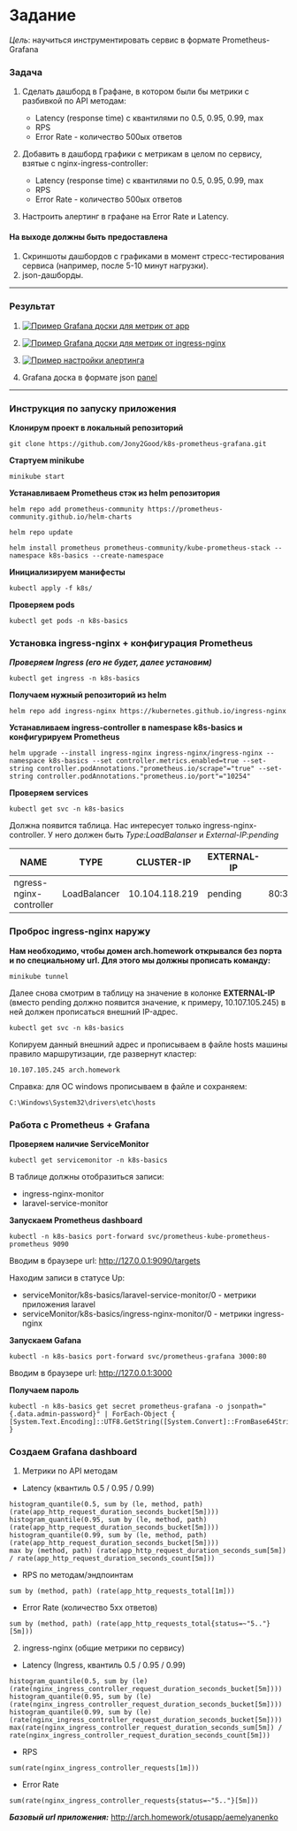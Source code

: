 # Задание
*Цель*: научиться инструментировать сервис в формате Prometheus-Grafana

### Задача

1. Сделать дашборд в Графане, в котором были бы метрики с разбивкой по API методам:
   - Latency (response time) с квантилями по 0.5, 0.95, 0.99, max
   - RPS
   - Error Rate - количество 500ых ответов

2. Добавить в дашборд графики с метрикам в целом по сервису, взятые с nginx-ingress-controller:
   - Latency (response time) с квантилями по 0.5, 0.95, 0.99, max
   - RPS
   - Error Rate - количество 500ых ответов

3. Настроить алертинг в графане на Error Rate и Latency.

#### На выходе должны быть предоставлена

1. Cкриншоты дашбордов с графиками в момент стресс-тестирования сервиса (например, после 5-10 минут нагрузки).
2. json-дашборды.

------------

### Результат
1. [![Пример Grafana доски для метрик от app](https://github.com/Jony2Good/assets/blob/main/laravel-grafana.png "Пример доски для метрики от Laravel")](https://github.com/Jony2Good/assets/blob/main/laravel-grafana.png "Пример доски для метрики от Laravel")

2. [![Пример Grafana доски для метрик от ingress-nginx](https://github.com/Jony2Good/assets/blob/main/nginx-ingress-grafana.png "Пример Grafana доски для ingress-nginx")](https://github.com/Jony2Good/assets/blob/main/nginx-ingress-grafana.png "Пример Grafana доски для ingress-nginx")

3. [![Пример настройки алертинга](https://github.com/Jony2Good/assets/blob/main/grafana-alerting.png "Пример настройки алертинга")](https://github.com/Jony2Good/assets/blob/main/grafana-alerting.png "Пример настройки алертинга")

4. Grafana доска в формате json [panel][1]
------------
### Инструкция по запуску приложения

**Клонирум проект в локальный репозиторий**

 ```
 git clone https://github.com/Jony2Good/k8s-prometheus-grafana.git
```

**Стартуем minikube**

```
minikube start
```

**Устанавливаем Prometheus стэк из helm репозитория**

```
helm repo add prometheus-community https://prometheus-community.github.io/helm-charts
```

```
helm repo update
```

```
helm install prometheus prometheus-community/kube-prometheus-stack --namespace k8s-basics --create-namespace
```

**Инициализируем манифесты**

```
kubectl apply -f k8s/
```

**Проверяем pods**

```
kubectl get pods -n k8s-basics
```

### Установка ingress-nginx + конфигурация Prometheus

***Проверяем Ingress (его не будет, далее установим)***

```
kubectl get ingress -n k8s-basics
```

**Получаем нужный репозиторий из helm**

```
helm repo add ingress-nginx https://kubernetes.github.io/ingress-nginx
```

**Устанавливаем ingress-controller в namespase k8s-basics и конфигурируем Prometheus**

```
helm upgrade --install ingress-nginx ingress-nginx/ingress-nginx --namespace k8s-basics --set controller.metrics.enabled=true --set-string controller.podAnnotations."prometheus.io/scrape"="true" --set-string controller.podAnnotations."prometheus.io/port"="10254"
```

**Проверяем services**

```
kubectl get svc -n k8s-basics
```

Должна появится таблица. Нас интересует только ingress-nginx-controller. У него должен быть *Type:LoadBalanser* и *External-IP:pending*

| NAME                    | TYPE         | CLUSTER-IP     | EXTERNAL-IP    | PORT(S)                    | AGE |
| ----------------------- | ------------ | -------------- | -------------- | -------------------------- | --- |
| ngress-nginx-controller | LoadBalancer | 10.104.118.219 |  pending  | 80:31047/TCP,443:31617/TCP | 95m |


### Проброс ingress-nginx наружу 

**Нам необходимо, чтобы домен arch.homework открывался без порта и по специальному url. Для этого мы должны прописать команду:**

```
minikube tunnel
```

Далее снова смотрим в таблицу на значение в колонке **EXTERNAL-IP** (вместо pending должно появится значение, к примеру, 10.107.105.245) в ней должен прописаться внешний IP-адрес.

```
kubectl get svc -n k8s-basics
```

Копируем данный внешний адрес и прописываем в файле hosts машины правило маршрутизации, где развернут кластер:

```
10.107.105.245 arch.homework
```
Справка: для ОС windows прописываем в файле и сохраняем:
```
C:\Windows\System32\drivers\etc\hosts
```

### Работа с Prometheus + Grafana

**Проверяем наличие ServiceMonitor**

```
kubectl get servicemonitor -n k8s-basics
```

В таблице должны отобразиться записи:
  - ingress-nginx-monitor
  - laravel-service-monitor

**Запускаем Prometheus dashboard**

```
kubectl -n k8s-basics port-forward svc/prometheus-kube-prometheus-prometheus 9090
```

Вводим в браузере url: http://127.0.0.1:9090/targets

Находим записи в статусе Up:
  - serviceMonitor/k8s-basics/laravel-service-monitor/0 - метрики приложения laravel
  - serviceMonitor/k8s-basics/ingress-nginx-monitor/0 - метрики ingress-nginx


**Запускаем Gafana**

```
kubectl -n k8s-basics port-forward svc/prometheus-grafana 3000:80
```

Вводим в браузере url: http://127.0.0.1:3000


**Получаем пароль**

```
kubectl -n k8s-basics get secret prometheus-grafana -o jsonpath="{.data.admin-password}" | ForEach-Object { [System.Text.Encoding]::UTF8.GetString([System.Convert]::FromBase64String($_)) }
```

### Создаем Grafana dashboard

1. Метрики по API методам

- Latency (квантиль 0.5 / 0.95 / 0.99)

```
histogram_quantile(0.5, sum by (le, method, path) (rate(app_http_request_duration_seconds_bucket[5m])))
histogram_quantile(0.95, sum by (le, method, path) (rate(app_http_request_duration_seconds_bucket[5m])))
histogram_quantile(0.99, sum by (le, method, path) (rate(app_http_request_duration_seconds_bucket[5m])))
max by (method, path) (rate(app_http_request_duration_seconds_sum[5m]) / rate(app_http_request_duration_seconds_count[5m]))
```

-  RPS по методам/эндпоинтам

```
sum by (method, path) (rate(app_http_requests_total[1m]))
```

- Error Rate (количество 5xx ответов)

```
sum by (method, path) (rate(app_http_requests_total{status=~"5.."}[5m]))
```

2. ingress-nginx (общие метрики по сервису)

- Latency (Ingress, квантиль 0.5 / 0.95 / 0.99)

```
histogram_quantile(0.5, sum by (le) (rate(nginx_ingress_controller_request_duration_seconds_bucket[5m])))
histogram_quantile(0.95, sum by (le) (rate(nginx_ingress_controller_request_duration_seconds_bucket[5m])))
histogram_quantile(0.99, sum by (le) (rate(nginx_ingress_controller_request_duration_seconds_bucket[5m])))
max(rate(nginx_ingress_controller_request_duration_seconds_sum[5m]) / rate(nginx_ingress_controller_request_duration_seconds_count[5m]))
```

- RPS

```
sum(rate(nginx_ingress_controller_requests[1m]))
```

- Error Rate

```
sum(rate(nginx_ingress_controller_requests{status=~"5.."}[5m]))
```

***Базовый url приложения:*** http://arch.homework/otusapp/aemelyanenko

[1]: https://github.com/Jony2Good/k8s-prometheus-grafana/blob/main/panel.json "Grafana-panel"

